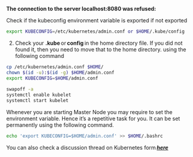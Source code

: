 **The connection to the server localhost:8080 was refused:**

Check if the kubeconfig environment variable is exported if not exported

```bash
export KUBECONFIG=/etc/kubernetes/admin.conf or $HOME/.kube/config 
```

2. Check your **.kube** or **config** in the home directory file. If you did not found it, then you need to move that to the home directory. using the following command

```bash
cp /etc/kubernetes/admin.conf $HOME/ 
chown $(id -u):$(id -g) $HOME/admin.conf 
export KUBECONFIG=$HOME/admin.conf 
 
swapoff -a 
systemctl enable kubelet 
systemctl start kubelet 
```



Whenever you are starting Master Node you may require to set the environment variable. Hence it’s a repetitive task for you. It can be set permanently using the following command.

```bash
echo 'export KUBECONFIG=$HOME/admin.conf' >> $HOME/.bashrc 
```

You can also check a discussion thread on Kubernetes form [**_here_**](https://discuss.kubernetes.io/t/the-connection-to-the-server-localhost-8080-was-refused-did-you-specify-the-right-host-or-port/1464)
